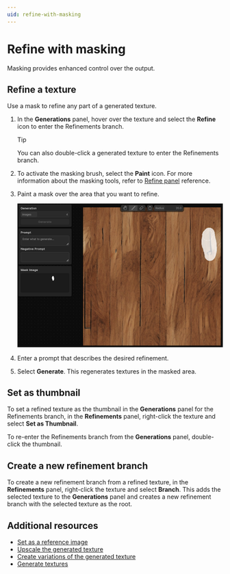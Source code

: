 ```yaml
---
uid: refine-with-masking
---
```


# Refine with masking

Masking provides enhanced control over the output.

## Refine a texture

Use a mask to refine any part of a generated texture. 

1. In the **Generations** panel, hover over the texture and select the **Refine** icon to enter the Refinements branch.

   > [!TIP]
   > You can also double-click a generated texture to enter the Refinements branch.

1. To activate the masking brush, select the **Paint** icon. For more information about the masking tools, refer to [Refine panel](xref:ui-elements#refine-panel) reference.
1. Paint a mask over the area that you want to refine.

    ![Example masking](../images/masking.png)
1. Enter a prompt that describes the desired refinement.
1. Select **Generate**. This regenerates textures in the masked area.

## Set as thumbnail

To set a refined texture as the thumbnail in the **Generations** panel for the Refinements branch, in the **Refinements** panel, right-click the texture and select **Set as Thumbnail**.

To re-enter the Refinements branch from the  **Generations** panel, double-click the thumbnail.

## Create a new refinement branch

To create a new refinement branch from a refined texture, in the **Refinements** panel, right-click the texture and select **Branch**. This adds the selected texture to the **Generations** panel and creates a new refinement branch with the selected texture as the root.

## Additional resources

* [Set as a reference image](xref:set-as-reference)
* [Upscale the generated texture](xref:upscale)
* [Create variations of the generated texture](xref:create-variations)
* [Generate textures](xref:generate)